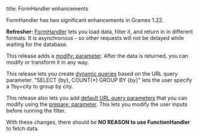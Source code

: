 title: FormHandler enhancements 

FormHandler has two significant enhancements in Gramex 1.22.

**Refresher:** [FormHandler](../formhandler/) lets you load data, filter it, and return in in different formats. It is asynchronous - so other requests will not be delayed while waiting for the database.

This release adds a [modify: parameter](../formhandler/#formhandler-modify). After the data is returned, you can modify or transform it in any way.

This release lets you create [dynamic queries](../formhandler/#formhandler-query) based on the URL query parameter. "SELECT {by}, COUNT(*) GROUP BY {by}" lets the user specify a ?by=city to group by city.

This release also lets you add [default URL query parameters](../formhandler/#formhandler-defaults) that you can modify using the [prepare: parameter](../formhandler/#formhandler-prepare). This lets you modify the user inputs before running the filter.

With these changes, there should be **NO REASON to use FunctionHandler** to fetch data.
